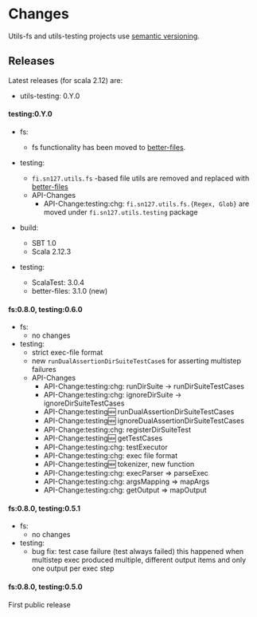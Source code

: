# Changes

Utils-fs and utils-testing projects use [semantic versioning](http://semver.org/).


## Releases

Latest releases (for scala 2.12) are:

 * utils-testing: 0.Y.0

#### testing:0.Y.0

 - fs:
    - fs functionality has been moved to [better-files](https://github.com/pathikrit/better-files).

 - testing:
    - `fi.sn127.utils.fs` -based file utils are removed and replaced with [better-files](https://github.com/pathikrit/better-files) 
    - API-Changes
        - API-Change:testing:chg: `fi.sn127.utils.fs.{Regex, Glob}` are moved under `fi.sn127.utils.testing` package

 - build:
   - SBT 1.0
   - Scala 2.12.3
 - testing:
   - ScalaTest: 3.0.4
   - better-files: 3.1.0 (new)

#### fs:0.8.0, testing:0.6.0

 - fs:
   - no changes
 - testing:
    - strict exec-file format
    - new `runDualAssertionDirSuiteTestCase`s for asserting multistep failures
    - API-Changes
      - API-Change:testing:chg: runDirSuite -> runDirSuiteTestCases
      - API-Change:testing:chg: ignoreDirSuite -> ignoreDirSuiteTestCases
      - API-Change:testing:new: runDualAssertionDirSuiteTestCases
      - API-Change:testing:new: ignoreDualAssertionDirSuiteTestCases
      - API-Change:testing:chg: registerDirSuiteTest
      - API-Change:testing:new: getTestCases
      - API-Change:testing:chg: testExecutor
      - API-Change:testing:chg: exec file format
      - API-Change:testing:new: tokenizer, new function
      - API-Change:testing:chg: execParser => parseExec
      - API-Change:testing:chg: argsMapping => mapArgs
      - API-Change:testing:chg: getOutput => mapOutput


#### fs:0.8.0, testing:0.5.1

 - fs:
   - no changes
 - testing: 
   - bug fix: test case failure (test always failed) 
     this happened when multistep exec produced multiple, 
     different output items and only one output per exec step



#### fs:0.8.0, testing:0.5.0

First public release
